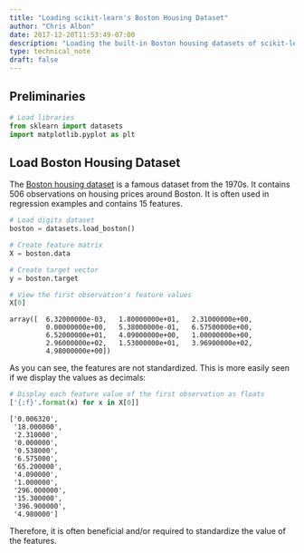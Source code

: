 ```yaml
---
title: "Loading scikit-learn's Boston Housing Dataset"
author: "Chris Albon"
date: 2017-12-20T11:53:49-07:00
description: "Loading the built-in Boston housing datasets of scikit-learn."
type: technical_note
draft: false
---
```

## Preliminaries


```python
# Load libraries
from sklearn import datasets
import matplotlib.pyplot as plt 
```

## Load Boston Housing Dataset

The [Boston housing dataset](http://www.cs.toronto.edu/~delve/data/boston/bostonDetail.html) is a famous dataset from the 1970s. It contains 506 observations on housing prices around Boston. It is often used in regression examples and contains 15 features.


```python
# Load digits dataset
boston = datasets.load_boston()

# Create feature matrix
X = boston.data

# Create target vector
y = boston.target

# View the first observation's feature values
X[0]
```




    array([  6.32000000e-03,   1.80000000e+01,   2.31000000e+00,
             0.00000000e+00,   5.38000000e-01,   6.57500000e+00,
             6.52000000e+01,   4.09000000e+00,   1.00000000e+00,
             2.96000000e+02,   1.53000000e+01,   3.96900000e+02,
             4.98000000e+00])



As you can see, the features are not standardized. This is more easily seen if we display the values as decimals:


```python
# Display each feature value of the first observation as floats
['{:f}'.format(x) for x in X[0]]
```




    ['0.006320',
     '18.000000',
     '2.310000',
     '0.000000',
     '0.538000',
     '6.575000',
     '65.200000',
     '4.090000',
     '1.000000',
     '296.000000',
     '15.300000',
     '396.900000',
     '4.980000']



Therefore, it is often beneficial and/or required to standardize the value of the features.
